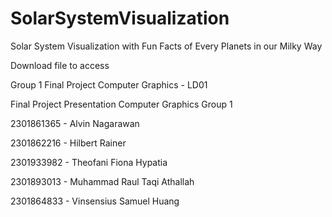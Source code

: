# SolarSystemVisualization
Solar System Visualization with Fun Facts of Every Planets in our Milky Way

Download file to access

Group 1 Final Project Computer Graphics - LD01

Final Project Presentation Computer Graphics Group 1


2301861365 - Alvin Nagarawan

2301862216 - Hilbert Rainer

2301933982 - Theofani Fiona Hypatia

2301893013 - Muhammad Raul Taqi Athallah

2301864833 - Vinsensius Samuel Huang
